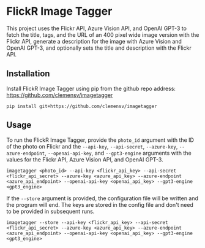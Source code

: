 
# FlickR Image Tagger

This project uses the Flickr API, Azure Vision API, and OpenAI GPT-3 to fetch the title, tags, and the URL of an 400 pixel wide image version with the Flickr API, generate a description for the image with Azure Vision and OpenAI GPT-3, and optionally sets the title and description with the Flickr API.

## Installation

Install FlickR Image Tagger using pip from the github repo address: https://github.com/clemensv/imagetagger

```
pip install git+https://github.com/clemensv/imagetagger
```

## Usage

To run the FlickR Image Tagger, provide the `photo_id` argument with the ID of the photo on Flickr and the `--api-key`, `--api-secret`, `--azure-key`, `--azure-endpoint`, `--openai-api-key`, and `--gpt3-engine` arguments with the values for the Flickr API, Azure Vision API, and OpenAI GPT-3.

```
imagetagger <photo_id> --api-key <flickr_api_key> --api-secret <flickr_api_secret> --azure-key <azure_api_key> --azure-endpoint <azure_api_endpoint> --openai-api-key <openai_api_key> --gpt3-engine <gpt3_engine>
```

If the `--store` argument is provided, the configuration file will be written and the program will end. The keys are stored in the config file and don't need to be provided in subsequent runs.

```
imagetagger --store --api-key <flickr_api_key> --api-secret <flickr_api_secret> --azure-key <azure_api_key> --azure-endpoint <azure_api_endpoint> --openai-api-key <openai_api_key> --gpt3-engine <gpt3_engine>
```
